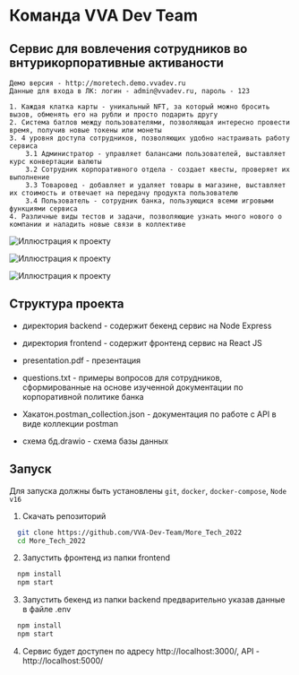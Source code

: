 
# Команда VVA Dev Team

## Сервис для вовлечения сотрудников во внтурикорпоративные активаности

    Демо версия - http://moretech.demo.vvadev.ru
    Данные для входа в ЛК: логин - admin@vvadev.ru, пароль - 123

    1. Каждая клатка карты - уникальный NFT, за который можно бросить вызов, обменять его на рубли и просто подарить другу
    2. Система батлов между пользователями, позволяющая интересно провести время, получив новые токены или монеты
    3. 4 уровня доступа сотрудников, позволяющих удобно настраивать работу сервиса
        3.1 Администратор - управляет балансами пользователей, выставляет курс конвертации валюты
        3.2 Сотрудник корпоративного отдела - создает квесты, проверяет их выполнение
        3.3 Товаровед - добавляет и удаляет товары в магазине, выставляет их стоимость и отвечает на передачу продукта пользователю
        3.4 Пользователь - сотрудник банка, пользующися всеми игровыми функциями сервиса
    4. Различные виды тестов и задачи, позволяющие узнать много нового о компании и наладить новые связи в коллективе

![Иллюстрация к проекту](https://i.imgur.com/DYOTSXv.jpg)

![Иллюстрация к проекту](https://i.imgur.com/Fc4Aj9O.jpg)

![Иллюстрация к проекту](https://i.imgur.com/w2fx3Ve.jpg)

## Структура проекта

- директория backend - содержит бекенд сервис на Node Express

- директория frontend - содержит фронтенд сервис на React JS

- presentation.pdf - презентация

- questions.txt - примеры вопросов для сотрудников, сформированные на основе изученной документации по корпоративной политике банка

- Хакатон.postman_collection.json - документация по работе с API в виде коллекции postman

- схема бд.drawio - схема базы данных
## Запуск

Для запуска должны быть установлены ```git```, ```docker```, ```docker-compose```, ```Node v16```

1. Скачать репозиторий
```bash
  git clone https://github.com/VVA-Dev-Team/More_Tech_2022
  cd More_Tech_2022
```
2. Запустить фронтенд из папки frontend
```bash
  npm install
  npm start
```
3. Запустить бекенд из папки backend предварительно указав данные в файле .env
```bash
  npm install
  npm start
```
4. Сервис будет доступен по адресу http://localhost:3000/, API - http://localhost:5000/